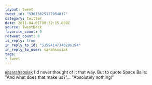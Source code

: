 ```yaml
---
layout: tweet
tweet_id: "53615625137954817"
category: twitter
date: 2011-04-01T00:32:15.000Z
source: TweetDeck
favorite_count: 0
retweet_count: 0
is_reply: true
in_reply_to_id: "53594147340296194"
in_reply_to_user: sarahsosiak
tags:
- tweet
---
```


[@sarahsosiak](https://twitter.com/@sarahsosiak) I'd never thought of it that way. But to quote Space Balls: "And what does that make us?"... "Absolutely nothing!"
